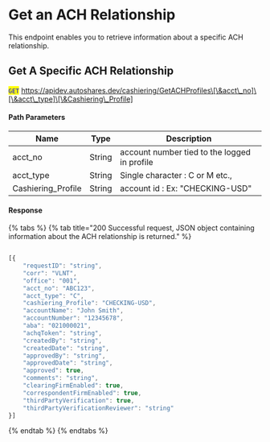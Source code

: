 # Get an ACH Relationship

This endpoint enables you to retrieve information about a specific ACH relationship.

## Get A Specific ACH Relationship

<mark style="color:blue;">`GET`</mark> https://apidev.autoshares.dev/cashiering/GetACHProfiles\[\&acct\_no]\[\&acct\_type]\[\&Cashiering\_Profile]

#### Path Parameters

| Name                | Type   | Description                                  |
| ------------------- | ------ | -------------------------------------------- |
| acct\_no            | String | account number tied to the logged in profile |
| acct\_type          | String | Single character :  C or M etc.,             |
| Cashiering\_Profile | String | account id : Ex: "CHECKING-USD"              |

#### Response

{% tabs %}
{% tab title="200 Successful request, JSON object containing information about the ACH relationship is returned." %}
```javascript

[{
    "requestID": "string",
    "corr": "VLNT",
    "office": "001",
    "acct_no": "ABC123",
    "acct_type": "C",
    "cashiering_Profile": "CHECKING-USD",
    "accountName": "John Smith",
    "accountNumber": "12345678",
    "aba": "021000021",
    "achqToken": "string",
    "createdBy": "string",
    "createdDate": "string",
    "approvedBy": "string",
    "approvedDate": "string",
    "approved": true,
    "comments": "string",
    "clearingFirmEnabled": true,
    "correspondentFirmEnabled": true,
    "thirdPartyVerification": true,
    "thirdPartyVerificationReviewer": "string"
}]

```
{% endtab %}
{% endtabs %}
